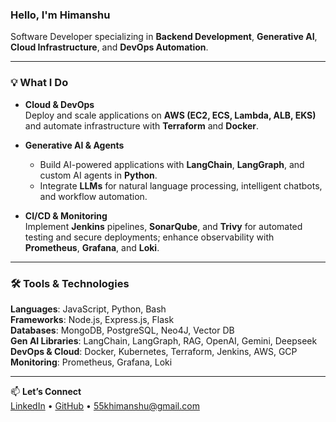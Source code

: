 ### Hello, I'm **Himanshu**  
Software Developer specializing in **Backend Development**, **Generative AI**, **Cloud Infrastructure**, and **DevOps Automation**.

---

### 💡 What I Do

- **Cloud & DevOps**  
  Deploy and scale applications on **AWS (EC2, ECS, Lambda, ALB, EKS)** and automate infrastructure with **Terraform** and **Docker**.

- **Generative AI & Agents**  
  - Build AI-powered applications with **LangChain**, **LangGraph**, and custom AI agents in **Python**.  
  - Integrate **LLMs** for natural language processing, intelligent chatbots, and workflow automation.

- **CI/CD & Monitoring**  
  Implement **Jenkins** pipelines, **SonarQube**, and **Trivy** for automated testing and secure deployments; enhance observability with **Prometheus**, **Grafana**, and **Loki**.

---

### 🛠️ Tools & Technologies

**Languages**: JavaScript, Python, Bash  
**Frameworks**: Node.js, Express.js, Flask  
**Databases**: MongoDB, PostgreSQL, Neo4J, Vector DB  
**Gen AI Libraries**: LangChain, LangGraph, RAG, OpenAI, Gemini, Deepseek  
**DevOps & Cloud**: Docker, Kubernetes, Terraform, Jenkins, AWS, GCP  
**Monitoring**: Prometheus, Grafana, Loki

---

📫 **Let’s Connect**  
[LinkedIn](https://www.linkedin.com/in/himanshuk88) • [GitHub](https://github.com/StArLorDd88) • 55khimanshu@gmail.com
